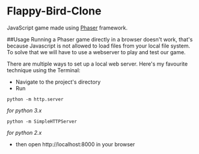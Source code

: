 # Flappy-Bird-Clone
JavaScript game made using [Phaser](https://phaser.io/) framework.

##Usage
Running a Phaser game directly in a browser doesn't work, that's because Javascript is not allowed to load files from your local file system.  
To solve that we will have to use a webserver to play and test our game.

There are multiple ways to set up a local web server. Here's my favourite technique using the Terminal:
- Navigate to the project's directory
- Run

```
python -m http.server
```
_for python 3.x_

```
python -m SimpleHTTPServer
```
_for python 2.x_

- then open http://localhost:8000 in your browser
